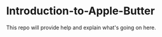 Introduction-to-Apple-Butter
============================

This repo will provide help and explain what's going on here.
